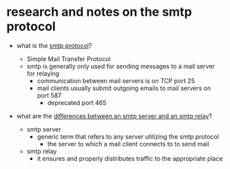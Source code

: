 # research and notes on the smtp protocol


* what is the [smtp protocol](https://en.wikipedia.org/wiki/Simple_Mail_Transfer_Protocol)?
	* Simple Mail Transfer Protocol
	* smtp is generally only used for sending messages to a mail server for relaying
		* communication between mail servers is on TCP port 25
		* mail clients usually submit outgoing emails to mail servers on port 587
			* deprecated port 465

* what are the [differences between an smtp server and an smtp relay](https://superuser.com/questions/1098413/whats-the-difference-between-smtp-server-and-smtp-relay)?
	* smtp server
		* generic term that refers to any server utilizing the smtp protocol
			* the server to which a mail client connects to to send mail
	* smtp relay
		* it ensures and properly distributes traffic to the appropriate place 







